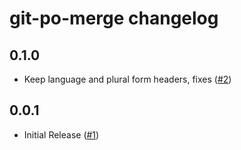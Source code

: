 # git-po-merge changelog

## 0.1.0

* Keep language and plural form headers, fixes ([#2][2])

[2]: https://github.com/beck/git-po-merge/issues/2


## 0.0.1

* Initial Release ([#1][1])

[1]: https://github.com/beck/git-po-merge/pull/1
